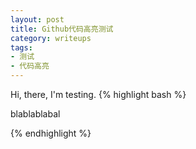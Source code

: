 ```yaml
---
layout: post
title: Github代码高亮测试
category: writeups
tags:
- 测试
- 代码高亮
---
```


Hi, there, I'm testing.
{% highlight bash %}

blablablabal

{% endhighlight %}

